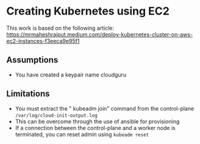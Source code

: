 # Creating Kubernetes using EC2

This work is based on the following article: https://mrmaheshrajput.medium.com/deploy-kubernetes-cluster-on-aws-ec2-instances-f3eeca9e95f1

## Assumptions
- You have created a keypair name cloudguru

## Limitations
- You must extract the " kubeadm join" command from the control-plane `/var/log/cloud-init-output.log`
- This can be overcome through the use of ansible for provisioning
- If a connection between the control-plane and a worker node is terminated, you can reset admin using `kubeadm reset `